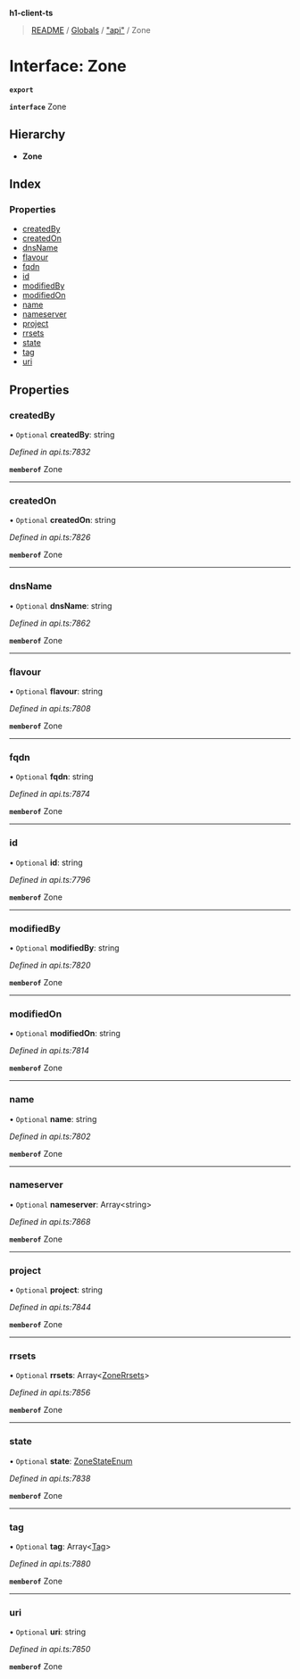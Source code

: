 **h1-client-ts**

> [README](../README.md) / [Globals](../globals.md) / ["api"](../modules/_api_.md) / Zone

# Interface: Zone

**`export`** 

**`interface`** Zone

## Hierarchy

* **Zone**

## Index

### Properties

* [createdBy](_api_.zone.md#createdby)
* [createdOn](_api_.zone.md#createdon)
* [dnsName](_api_.zone.md#dnsname)
* [flavour](_api_.zone.md#flavour)
* [fqdn](_api_.zone.md#fqdn)
* [id](_api_.zone.md#id)
* [modifiedBy](_api_.zone.md#modifiedby)
* [modifiedOn](_api_.zone.md#modifiedon)
* [name](_api_.zone.md#name)
* [nameserver](_api_.zone.md#nameserver)
* [project](_api_.zone.md#project)
* [rrsets](_api_.zone.md#rrsets)
* [state](_api_.zone.md#state)
* [tag](_api_.zone.md#tag)
* [uri](_api_.zone.md#uri)

## Properties

### createdBy

• `Optional` **createdBy**: string

*Defined in api.ts:7832*

**`memberof`** Zone

___

### createdOn

• `Optional` **createdOn**: string

*Defined in api.ts:7826*

**`memberof`** Zone

___

### dnsName

• `Optional` **dnsName**: string

*Defined in api.ts:7862*

**`memberof`** Zone

___

### flavour

• `Optional` **flavour**: string

*Defined in api.ts:7808*

**`memberof`** Zone

___

### fqdn

• `Optional` **fqdn**: string

*Defined in api.ts:7874*

**`memberof`** Zone

___

### id

• `Optional` **id**: string

*Defined in api.ts:7796*

**`memberof`** Zone

___

### modifiedBy

• `Optional` **modifiedBy**: string

*Defined in api.ts:7820*

**`memberof`** Zone

___

### modifiedOn

• `Optional` **modifiedOn**: string

*Defined in api.ts:7814*

**`memberof`** Zone

___

### name

• `Optional` **name**: string

*Defined in api.ts:7802*

**`memberof`** Zone

___

### nameserver

• `Optional` **nameserver**: Array\<string>

*Defined in api.ts:7868*

**`memberof`** Zone

___

### project

• `Optional` **project**: string

*Defined in api.ts:7844*

**`memberof`** Zone

___

### rrsets

• `Optional` **rrsets**: Array\<[ZoneRrsets](_api_.zonerrsets.md)>

*Defined in api.ts:7856*

**`memberof`** Zone

___

### state

• `Optional` **state**: [ZoneStateEnum](../enums/_api_.zonestateenum.md)

*Defined in api.ts:7838*

**`memberof`** Zone

___

### tag

• `Optional` **tag**: Array\<[Tag](_api_.tag.md)>

*Defined in api.ts:7880*

**`memberof`** Zone

___

### uri

• `Optional` **uri**: string

*Defined in api.ts:7850*

**`memberof`** Zone
